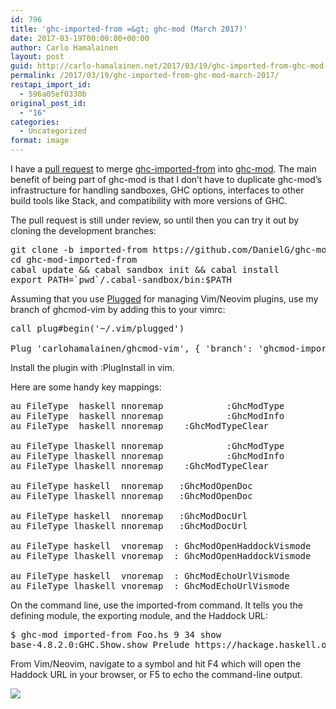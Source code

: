 ```yaml
---
id: 796
title: 'ghc-imported-from =&gt; ghc-mod (March 2017)'
date: 2017-03-19T00:00:00+00:00
author: Carlo Hamalainen
layout: post
guid: http://carlo-hamalainen.net/2017/03/19/ghc-imported-from-ghc-mod-march-2017/
permalink: /2017/03/19/ghc-imported-from-ghc-mod-march-2017/
restapi_import_id:
  - 596a05ef0330b
original_post_id:
  - "16"
categories:
  - Uncategorized
format: image
---
```

I have a [pull request](https://github.com/DanielG/ghc-mod/pull/823) to merge [ghc-imported-from](https://hackage.haskell.org/package/ghc-imported-from) into [ghc-mod](https://github.com/DanielG/ghc-mod). The main benefit of being part of ghc-mod is that I don&#8217;t have to duplicate ghc-mod&#8217;s infrastructure for handling sandboxes, GHC options, interfaces to other build tools like Stack, and compatibility with more versions of GHC.

The pull request is still under review, so until then you can try it out by cloning the development branches: 

<pre>git clone -b imported-from https://github.com/DanielG/ghc-mod.git ghc-mod-imported-from
cd ghc-mod-imported-from
cabal update && cabal sandbox init && cabal install
export PATH=`pwd`/.cabal-sandbox/bin:$PATH
</pre>

Assuming that you use [Plugged](https://github.com/junegunn/vim-plug) for managing Vim/Neovim plugins, use my branch of ghcmod-vim by adding this to your vimrc: 

<pre>call plug#begin('~/.vim/plugged')

Plug 'carlohamalainen/ghcmod-vim', { 'branch': 'ghcmod-imported-from-cmd', 'for' : 'haskell' }
</pre>

Install the plugin with :PlugInstall in vim. 

Here are some handy key mappings: 

<pre>au FileType  haskell nnoremap            :GhcModType
au FileType  haskell nnoremap            :GhcModInfo
au FileType  haskell nnoremap    :GhcModTypeClear

au FileType lhaskell nnoremap            :GhcModType
au FileType lhaskell nnoremap            :GhcModInfo
au FileType lhaskell nnoremap    :GhcModTypeClear

au FileType haskell  nnoremap   :GhcModOpenDoc
au FileType lhaskell nnoremap   :GhcModOpenDoc

au FileType haskell  nnoremap   :GhcModDocUrl
au FileType lhaskell nnoremap   :GhcModDocUrl

au FileType haskell  vnoremap  : GhcModOpenHaddockVismode
au FileType lhaskell vnoremap  : GhcModOpenHaddockVismode

au FileType haskell  vnoremap  : GhcModEchoUrlVismode
au FileType lhaskell vnoremap  : GhcModEchoUrlVismode
</pre>

On the command line, use the imported-from command. It tells you the defining module, the exporting module, and the Haddock URL: 

<pre>$ ghc-mod imported-from Foo.hs 9 34 show
base-4.8.2.0:GHC.Show.show Prelude https://hackage.haskell.org/package/base-4.8.2.0/docs/Prelude.html
</pre>

From Vim/Neovim, navigate to a symbol and hit F4 which will open the Haddock URL in your browser, or F5 to echo the command-line output. 

<img src="https://i0.wp.com/s3.amazonaws.com/carlo-hamalainen.net/oldblog/blogdata/x-2016-09/ghc-imported-from-url.png?w=600&#038;ssl=1" data-recalc-dims="1" />